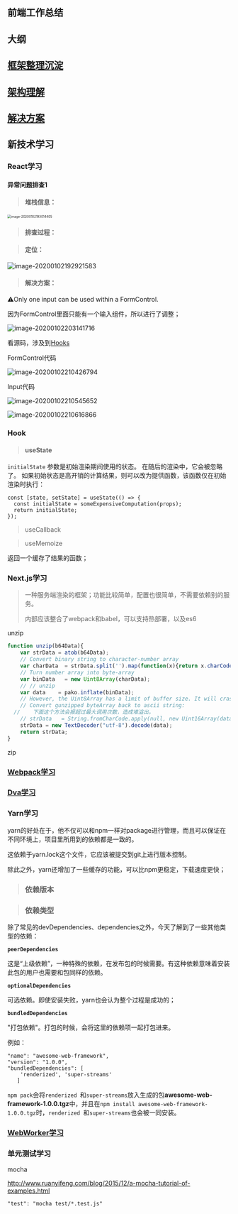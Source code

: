 ## 前端工作总结

## 大纲



## [框架整理沉淀](./前端工作总结-框架沉淀)



## [架构理解](./前端工作总结-架构理解)



## [解决方案](./前端工作总结-解决方案)



## 新技术学习



### React学习

#### 异常问题排查1

> #### 堆栈信息：

<img src="https://ipic-coda.oss-cn-beijing.aliyuncs.com/2020-01-02-113014.png" alt="image-20200102193014405" style="zoom: 50%;" />



> #### 排查过程：



> #### 定位：

![image-20200102192921583](https://ipic-coda.oss-cn-beijing.aliyuncs.com/2020-01-02-112922.png)



> #### 解决方案：

⚠️Only one input can be used within a FormControl.

因为FormControl里面只能有一个输入组件，所以进行了调整；

![image-20200102203141716](https://ipic-coda.oss-cn-beijing.aliyuncs.com/2020-01-02-123141.png)



看源码，涉及到[Hooks](#React.Hook)



FormControl代码

![image-20200102210426794](https://ipic-coda.oss-cn-beijing.aliyuncs.com/2020-01-02-130426.png)

Input代码

![image-20200102210545652](https://ipic-coda.oss-cn-beijing.aliyuncs.com/2020-01-02-130546.png)

![image-20200102210616866](https://ipic-coda.oss-cn-beijing.aliyuncs.com/2020-01-02-130617.png)

### Hook

> #### useState

`initialState` 参数是初始渲染期间使用的状态。 在随后的渲染中，它会被忽略了。 如果初始状态是高开销的计算结果，则可以改为提供函数，该函数仅在初始渲染时执行：

```
const [state, setState] = useState(() => {
  const initialState = someExpensiveComputation(props);
  return initialState;
});
```



> useCallback

> useMemoize

返回一个缓存了结果的函数；





### Next.js学习

> 一种服务端渲染的框架；功能比较简单，配置也很简单，不需要依赖别的服务。
>
> 内部应该整合了webpack和babel，可以支持热部署，以及es6



unzip

```javascript
function unzip(b64Data){
    var strData = atob(b64Data);
    // Convert binary string to character-number array
    var charData  = strData.split('').map(function(x){return x.charCodeAt(0);});
    // Turn number array into byte-array
    var binData   = new Uint8Array(charData);
    // // unzip
    var data    = pako.inflate(binData);
    // However, the Uint8Array has a limit of buffer size. It will crashes on big buffers, the rude max size is 246300 and sometimes it not correct in different browser.
    // Convert gunzipped byteArray back to ascii string:
  //	下面这个方法会报超过最大调用次数，造成堆溢出。
    // strData   = String.fromCharCode.apply(null, new Uint16Array(data));
    strData = new TextDecoder("utf-8").decode(data);
    return strData;
}
```

zip



### [Webpack学习](./Webpack)



### [Dva学习](./Dva)



### Yarn学习

yarn的好处在于，他不仅可以和npm一样对package进行管理，而且可以保证在不同环境上，项目里所用到的依赖都是一致的。 

这依赖于yarn.lock这个文件，它应该被提交到git上进行版本控制。

除此之外，yarn还增加了一些缓存的功能，可以比npm更稳定，下载速度更快；

> ### 依赖版本



> ### 依赖类型

除了常见的devDependencies、dependencies之外，今天了解到了一些其他类型的依赖：

**`peerDependencies`**

这是“上级依赖”，一种特殊的依赖，在发布包的时候需要。有这种依赖意味着安装此包的用户也需要和包同样的依赖。 

**`optionalDependencies`**

可选依赖。即使安装失败，yarn也会认为整个过程是成功的；

**`bundledDependencies`**

"打包依赖"。打包的时候，会将这里的依赖项一起打包进来。

例如：

```
"name": "awesome-web-framework",
"version": "1.0.0",
"bundledDependencies": [
    'renderized', 'super-streams'
   ]
```

`npm pack`会将`renderized `和`super-streams`放入生成的包**awesome-web-framework-1.0.0.tgz**中，并且在`npm install awesome-web-framework-1.0.0.tgz`时，`renderized `和`super-streams`也会被一同安装。



### [WebWorker学习](./WebWorker)



### 单元测试学习

mocha

http://www.ruanyifeng.com/blog/2015/12/a-mocha-tutorial-of-examples.html

```
"test": "mocha test/*.test.js"
```








